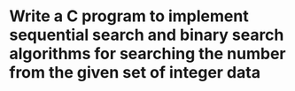# Write a C program to implement sequential search and binary search algorithms for searching the number from the given set of integer data
